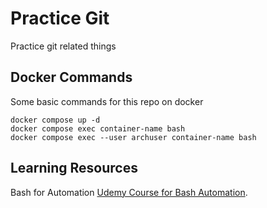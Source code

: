 # Practice Git
Practice git related things

## Docker Commands
Some basic commands for this repo on docker
```
docker compose up -d
docker compose exec container-name bash
docker compose exec --user archuser container-name bash
```

## Learning Resources
Bash for Automation [Udemy Course for Bash Automation](https://www.udemy.com/course/beginners-course-learn-bash-shell-scripting-for-automation/learn/lecture/37352874#overview).
```

